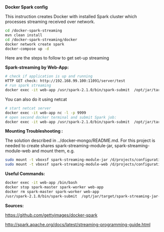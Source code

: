 **Docker Spark config**

This instruction creates Docker with installed Spark cluster which processes streaming received over network.

```sh
cd /docker-spark-streaming
mvn clean install
cd /docker-spark-streaming/docker
docker network create spark
docker-compose up -d
```

Here are the steps to follow to get set-up streaming

**Spark-streaming by Web-App:**

```sh
# check if application is up and running
HTTP GET check: http://192.168.99.100:11091/server/test
# run spark streaming
docker exec -it web-app /usr/spark-2.1.0/bin/spark-submit  /opt/jar/target/spark-streaming-jar-module.jar
```

You can also do it using netcat

```sh
# start netcat server
docker exec -it web-app nc -l -p 9999
# open second docker terminal and submit Spark job:
docker exec -it web-app /usr/spark-2.1.0/bin/spark-submit  /opt/jar/target/spark-streaming-jar-module.jar
```


**Mounting Troubleshooting :**

The solution described in ../docker-mongo/README.md. For this project is needed to create shares spark-streaming-module-jar, spark-streaming-module-web and mount them, e.g.

```sh
sudo mount -t vboxsf spark-streaming-module-jar /d/projects/configuration-profiles/docker-spark-streaming/spark-streaming-module-jar
sudo mount -t vboxsf spark-streaming-module-web /d/projects/configuration-profiles/docker-spark-streaming/spark-streaming-module-web
```

**Useful Commands:**

```sh
docker exec -it web-app /bin/bash
docker stop spark-master spark-worker web-app
docker rm spark-master spark-worker web-app
/usr/spark-2.1.0/bin/spark-submit  /opt/jar/target/spark-streaming-jar-module.jar
```

**Sources:**

https://github.com/gettyimages/docker-spark

http://spark.apache.org/docs/latest/streaming-programming-guide.html